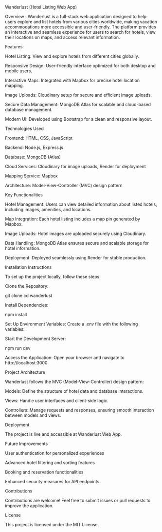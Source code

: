 Wanderlust (Hotel Listing Web App)

Overview : 
Wanderlust is a full-stack web application designed to help users explore and list hotels from various cities worldwide, making vacation accommodations more accessible and user-friendly. The platform provides an interactive and seamless experience for users to search for hotels, view their locations on maps, and access relevant information.

Features:

Hotel Listing: View and explore hotels from different cities globally.

Responsive Design: User-friendly interface optimized for both desktop and mobile users.

Interactive Maps: Integrated with Mapbox for precise hotel location mapping.

Image Uploads: Cloudinary setup for secure and efficient image uploads.

Secure Data Management: MongoDB Atlas for scalable and cloud-based database management.

Modern UI: Developed using Bootstrap for a clean and responsive layout.

Technologies Used

Frontend: HTML, CSS, JavaScript

Backend: Node.js, Express.js

Database: MongoDB (Atlas)

Cloud Services: Cloudinary for image uploads, Render for deployment

Mapping Service: Mapbox

Architecture: Model-View-Controller (MVC) design pattern

Key Functionalities

Hotel Management: Users can view detailed information about listed hotels, including images, amenities, and locations.

Map Integration: Each hotel listing includes a map pin generated by Mapbox.

Image Uploads: Hotel images are uploaded securely using Cloudinary.

Data Handling: MongoDB Atlas ensures secure and scalable storage for hotel information.

Deployment: Deployed seamlessly using Render for stable production.

Installation Instructions

To set up the project locally, follow these steps:

Clone the Repository:

git clone <repository-url>
cd wanderlust

Install Dependencies:

npm install

Set Up Environment Variables:
Create a .env file with the following variables:



Start the Development Server:

npm run dev

Access the Application:
Open your browser and navigate to http://localhost:3000

Project Architecture

Wanderlust follows the MVC (Model-View-Controller) design pattern:

Models: Define the structure of hotel data and database interactions.

Views: Handle user interfaces and client-side logic.

Controllers: Manage requests and responses, ensuring smooth interaction between models and views.

Deployment

The project is live and accessible at Wanderlust Web App.

Future Improvements

User authentication for personalized experiences

Advanced hotel filtering and sorting features

Booking and reservation functionalities

Enhanced security measures for API endpoints

Contributions

Contributions are welcome! Feel free to submit issues or pull requests to improve the application.

License

This project is licensed under the MIT License.

